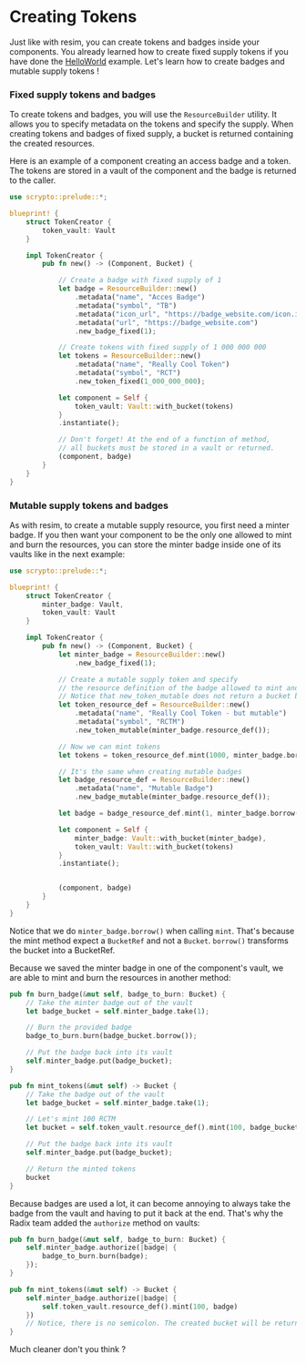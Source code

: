 # Creating Tokens

Just like with resim, you can create tokens and badges inside your components. You already learned how to create fixed supply tokens if you have done the [HelloWorld](../getting-started/hello-world.md) example. Let's learn how to create badges and mutable supply tokens !

### Fixed supply tokens and badges

To create tokens and badges, you will use the `ResourceBuilder` utility. It allows you to specify metadata on the tokens and specify the supply. When creating tokens and badges of fixed supply, a bucket is returned containing the created resources.

Here is an example of a component creating an access badge and a token. The tokens are stored in a vault of the component and the badge is returned to the caller.

```rust
use scrypto::prelude::*;

blueprint! {
    struct TokenCreator {
        token_vault: Vault
    }

    impl TokenCreator {
        pub fn new() -> (Component, Bucket) {

            // Create a badge with fixed supply of 1
            let badge = ResourceBuilder::new()
                .metadata("name", "Acces Badge")
                .metadata("symbol", "TB")
                .metadata("icon_url", "https://badge_website.com/icon.ico")
                .metadata("url", "https://badge_website.com")
                .new_badge_fixed(1);

            // Create tokens with fixed supply of 1 000 000 000
            let tokens = ResourceBuilder::new()
                .metadata("name", "Really Cool Token")
                .metadata("symbol", "RCT")
                .new_token_fixed(1_000_000_000);

            let component = Self {
                token_vault: Vault::with_bucket(tokens)
            }
            .instantiate();

            // Don't forget! At the end of a function of method,
            // all buckets must be stored in a vault or returned.
            (component, badge)
        }
    }
}
```

### Mutable supply tokens and badges

As with resim, to create a mutable supply resource, you first need a minter badge. If you then want your component to be the only one allowed to mint and burn the resources, you can store the minter badge inside one of its vaults like in the next example:

```rust
use scrypto::prelude::*;

blueprint! {
    struct TokenCreator {
        minter_badge: Vault,
        token_vault: Vault
    }

    impl TokenCreator {
        pub fn new() -> (Component, Bucket) {
            let minter_badge = ResourceBuilder::new()
                .new_badge_fixed(1);

            // Create a mutable supply token and specify
            // the resource definition of the badge allowed to mint and burn.
            // Notice that new_token_mutable does not return a bucket but only a resource_definition.
            let token_resource_def = ResourceBuilder::new()
                .metadata("name", "Really Cool Token - but mutable")
                .metadata("symbol", "RCTM")
                .new_token_mutable(minter_badge.resource_def());

            // Now we can mint tokens
            let tokens = token_resource_def.mint(1000, minter_badge.borrow());

            // It's the same when creating mutable badges
            let badge_resource_def = ResourceBuilder::new()
                .metadata("name", "Mutable Badge")
                .new_badge_mutable(minter_badge.resource_def());

            let badge = badge_resource_def.mint(1, minter_badge.borrow());

            let component = Self {
                minter_badge: Vault::with_bucket(minter_badge),
                token_vault: Vault::with_bucket(tokens)
            }
            .instantiate();


            (component, badge)
        }
    }
}
```

Notice that we do `minter_badge.borrow()` when calling `mint`. That's because the mint method expect a `BucketRef` and not a `Bucket`. `borrow()` transforms the bucket into a BucketRef.

Because we saved the minter badge in one of the component's vault, we are able to mint and burn the resources in another method:

```rust
pub fn burn_badge(&mut self, badge_to_burn: Bucket) {
    // Take the minter badge out of the vault
    let badge_bucket = self.minter_badge.take(1);

    // Burn the provided badge
    badge_to_burn.burn(badge_bucket.borrow());

    // Put the badge back into its vault
    self.minter_badge.put(badge_bucket);
}

pub fn mint_tokens(&mut self) -> Bucket {
    // Take the badge out of the vault
    let badge_bucket = self.minter_badge.take(1);

    // Let's mint 100 RCTM
    let bucket = self.token_vault.resource_def().mint(100, badge_bucket.borrow());

    // Put the badge back into its vault
    self.minter_badge.put(badge_bucket);

    // Return the minted tokens
    bucket
}
```

Because badges are used a lot, it can become annoying to always take the badge from the vault and having to put it back at the end. That's why the Radix team added the `authorize` method on vaults:

```rust
pub fn burn_badge(&mut self, badge_to_burn: Bucket) {
    self.minter_badge.authorize(|badge| {
        badge_to_burn.burn(badge);
    });
}

pub fn mint_tokens(&mut self) -> Bucket {
    self.minter_badge.authorize(|badge| {
        self.token_vault.resource_def().mint(100, badge)
    })
    // Notice, there is no semicolon. The created bucket will be returned.
}
```

Much cleaner don't you think ?
